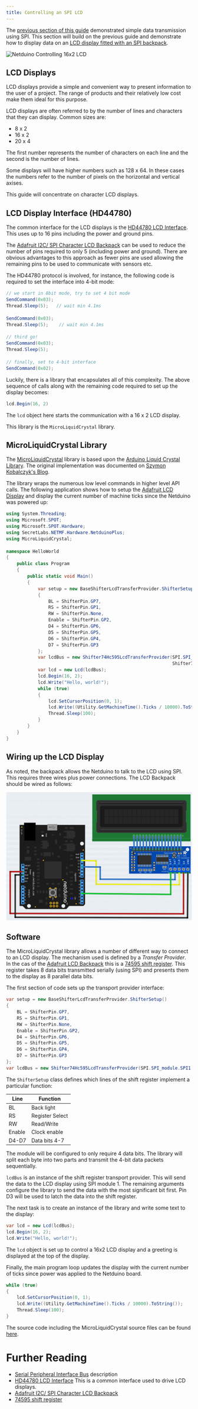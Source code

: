 ```yaml
---
title: Controlling an SPI LCD
---
```


The [previous section of this guide](..) demonstrated simple data transmission using SPI. This section will build on the previous guide and demonstrate how to display data on an [LCD display fitted with an SPI backpack](https://www.adafruit.com/product/292).

![Netduino Controlling 16x2 LCD](LCDDisplay.gif)

## LCD Displays

LCD displays provide a simple and convenient way to present information to the user of a project. The range of products and their relatively low cost make them ideal for this purpose.

LCD displays are often referred to by the number of lines and characters that they can display.  Common sizes are:

* 8 x 2
* 16 x 2
* 20 x 4

The first number represents the number of characters on each line and the second is the number of lines.

Some displays will have higher numbers such as 128 x 64.  In these cases the numbers refer to the number of pixels on the horizontal and vertical axises.

This guide will concentrate on character LCD displays.

## LCD Display Interface (HD44780)

The common interface for the LCD displays is the [HD44780 LCD Interface](https://en.wikipedia.org/wiki/Hitachi_HD44780_LCD_controller).  This uses up to 16 pins including the power and ground pins.

The [Adafruit I2C/ SPI Character LCD Backpack](https://www.adafruit.com/product/292) can be used to reduce the number of pins required to only 5 (including power and ground).  There are obvious advantages to this approach as fewer pins are used allowing the remaining pins to be used to communicate with sensors etc.

The HD44780 protocol is involved, for instance, the following code is required to set the interface into 4-bit mode:

```csharp
// we start in 8bit mode, try to set 4 bit mode
SendCommand(0x03);
Thread.Sleep(5);   // wait min 4.1ms

SendCommand(0x03);
Thread.Sleep(5);    // wait min 4.1ms

// third go!
SendCommand(0x03);
Thread.Sleep(5);

// finally, set to 4-bit interface
SendCommand(0x02);
```

Luckily, there is a library that encapsulates all of this complexity.  The above sequence of calls along with the remaining code required to set up the display becomes:

```csharp
lcd.Begin(16, 2)
```

The `lcd` object here starts the communication with a 16 x 2 LCD display.

This library is the `MicroLiquidCrystal` library.

## MicroLiquidCrystal Library

The [MicroLiquidCrystal](https://microliquidcrystal.codeplex.com/) library is based upon the [Arduino Liquid Crystal Library](https://www.arduino.cc/en/Reference/LiquidCrystal).  The original implementation was documented on [Szymon Kobalczyk's Blog](http://geekswithblogs.net/kobush/archive/2010/09/05/netmf_liquid_crystal.aspx).

The library wraps the numerous low level commands in higher level API calls.  The following application shows how to setup the [Adafruit LCD Display](https://www.adafruit.com/product/292) and display the current number of machine ticks since the Netduino was powered up:

```csharp
using System.Threading;
using Microsoft.SPOT;
using Microsoft.SPOT.Hardware;
using SecretLabs.NETMF.Hardware.NetduinoPlus;
using MicroLiquidCrystal;

namespace HelloWorld
{
    public class Program
    {
        public static void Main()
        {
            var setup = new BaseShifterLcdTransferProvider.ShifterSetup()
            {
                BL = ShifterPin.GP7,
                RS = ShifterPin.GP1,
                RW = ShifterPin.None,
                Enable = ShifterPin.GP2,
                D4 = ShifterPin.GP6,
                D5 = ShifterPin.GP5,
                D6 = ShifterPin.GP4,
                D7 = ShifterPin.GP3
            };
            var lcdBus = new Shifter74Hc595LcdTransferProvider(SPI.SPI_module.SPI1, Pins.GPIO_PIN_D3,
                                                               Shifter74Hc595LcdTransferProvider.BitOrder.MSBFirst, setup);
            var lcd = new Lcd(lcdBus);
            lcd.Begin(16, 2);
            lcd.Write("Hello, world!");
            while (true)
            {
                lcd.SetCursorPosition(0, 1);
                lcd.Write((Utility.GetMachineTime().Ticks / 10000).ToString());
                Thread.Sleep(100);
            }
        }
    }
}
```

## Wiring up the LCD Display

As noted, the backpack allows the Netduino to talk to the LCD using SPI.  This requires three wires plus power connections.  The LCD Backpack should be wired as follows:

![Netduino and LCD wiring](NetduinoAndLCDFritzing.png)


## Software

The MicroLiquidCrystal library allows a number of different way to connect to an LCD display.  The mechanism used is defined by a _Transfer Provider_.  In the cas of the [Adafruit LCD Backpack](https://www.adafruit.com/product/292) this is a [74595 shift register](/Hardware/Reference/Components/ShiftRegister74595).  This register takes 8 data bits transmitted serially (using SPI) and presents them to the display as 8 parallel data bits.

The first section of code sets up the transport provider interface:

```csharp
var setup = new BaseShifterLcdTransferProvider.ShifterSetup()
{
    BL = ShifterPin.GP7,
    RS = ShifterPin.GP1,
    RW = ShifterPin.None,
    Enable = ShifterPin.GP2,
    D4 = ShifterPin.GP6,
    D5 = ShifterPin.GP5,
    D6 = ShifterPin.GP4,
    D7 = ShifterPin.GP3
};
var lcdBus = new Shifter74Hc595LcdTransferProvider(SPI.SPI_module.SPI1, Pins.GPIO_PIN_D3,                Shifter74Hc595LcdTransferProvider.BitOrder.MSBFirst, setup);
```
The `ShifterSetup` class defines which lines of the shift register implement a particular function:

|  Line  | Function        |
|--------|-----------------|
|  BL    | Back light      |
|  RS    | Register Select |
|  RW    | Read/Write      |
| Enable | Clock enable    |
| D4-D7  | Data bits 4-7   |

The module will be configured to only require 4 data bits.  The library will split each byte into two parts and transmit the 4-bit data packets sequentially.

`lcdBus` is an instance of the shift register transport provider.  This will send the data to the LCD display using SPI module 1.  The remaining arguments configure the library to send the data with the most significant bit first.  Pin D3 will be used to latch the data into the shift register.

The next task is to create an instance of the library and write some text to the display:

```csharp
var lcd = new Lcd(lcdBus);
lcd.Begin(16, 2);
lcd.Write("Hello, world!");
```

The `lcd` object is set up to control a 16x2 LCD display and a greeting is displayed at the top of the display.

Finally, the main program loop updates the display with the current number of ticks since power was applied to the Netduino board.

```csharp
while (true)
{
    lcd.SetCursorPosition(0, 1);
    lcd.Write((Utility.GetMachineTime().Ticks / 10000).ToString());
    Thread.Sleep(100);
}
```

The source code including the MicroLiquidCrystal source files can be found [here](https://github.com/WildernessLabs/Netduino_Samples/tree/master/LCDDisplay).

# Further Reading

* [Serial Peripheral Interface Bus](https://en.wikipedia.org/wiki/Serial_Peripheral_Interface_Bus) description
* [HD44780 LCD Interface](https://en.wikipedia.org/wiki/Hitachi_HD44780_LCD_controller) This is a common interface used to drive LCD displays.
* [Adafruit I2C/ SPI Character LCD Backpack](https://www.adafruit.com/product/292)
* [74595 shift register](/Hardware/Reference/Components/ShiftRegister74595)